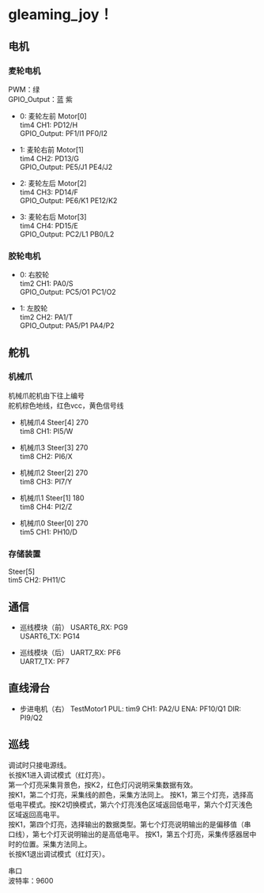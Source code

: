 # gleaming_joy！
## 电机

### 麦轮电机
PWM：绿  
GPIO_Output：蓝 紫
- 0: 麦轮左前 Motor[0]    
tim4 CH1: PD12/H  
GPIO_Output: PF1/I1  PF0/I2  

- 1: 麦轮右前 Motor[1]  
tim4 CH2: PD13/G  
GPIO_Output: PE5/J1  PE4/J2 

- 2: 麦轮左后 Motor[2]  
tim4 CH3: PD14/F  
GPIO_Output: PE6/K1  PE12/K2  

- 3: 麦轮右后 Motor[3]  
tim4 CH4: PD15/E  
GPIO_Output: PC2/L1  PB0/L2    

### 胶轮电机  
- 0: 右胶轮  
tim2 CH1: PA0/S  
GPIO_Output: PC5/O1  PC1/O2  

- 1: 左胶轮  
tim2 CH2: PA1/T  
GPIO_Output: PA5/P1  PA4/P2  

## 舵机

### 机械爪
机械爪舵机由下往上编号  
舵机棕色地线，红色vcc，黄色信号线   
- 机械爪4 Steer[4]  270  
tim8 CH1: PI5/W  

- 机械爪3 Steer[3]  270  
tim8 CH2: PI6/X  

- 机械爪2 Steer[2]  270  
tim8 CH3: PI7/Y  

- 机械爪1 Steer[1]  180  
tim8 CH4: PI2/Z  

- 机械爪0 Steer[0]  270  
tim5 CH1: PH10/D

### 存储装置
Steer[5]    
tim5 CH2: PH11/C  

## 通信
- 巡线模块（前）
USART6_RX: PG9  
USART6_TX: PG14 

- 巡线模块（后）
UART7_RX: PF6  
UART7_TX: PF7  

## 直线滑台

- 步进电机（右） TestMotor1
PUL: tim9 CH1: PA2/U
ENA: PF10/Q1
DIR: PI9/Q2

## 巡线

调试时只接电源线。  
长按K1进入调试模式（红灯亮）。  
第一个灯亮采集背景色，按K2，红色灯闪说明采集数据有效。  
按K1，第二个灯亮，采集线的颜色，采集方法同上。
按K1，第三个灯亮，选择高低电平模式。按K2切换模式，第六个灯亮浅色区域返回低电平，第六个灯灭浅色区域返回高电平。  
按K1，第四个灯亮，选择输出的数据类型。第七个灯亮说明输出的是偏移值（串口线），第七个灯灭说明输出的是高低电平。
按K1，第五个灯亮，采集传感器居中时的位置。采集方法同上。  
长按K1退出调试模式（红灯灭）。 

串口  
波特率：9600